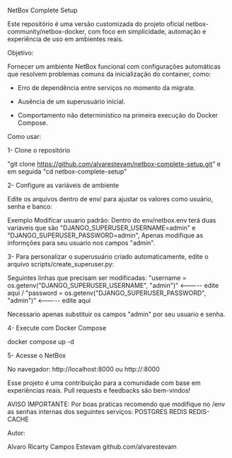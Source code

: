 NetBox Complete Setup

Este repositório é uma versão customizada do projeto oficial netbox-community/netbox-docker, com foco em simplicidade, automação e experiência de uso em ambientes reais.

Objetivo:

Fornecer um ambiente NetBox funcional com configurações automáticas que resolvem problemas comuns da inicialização do container, como:

- Erro de dependência entre serviços no momento da migrate.

- Ausência de um superusuário inicial.

- Comportamento não determinístico na primeira execução do Docker Compose.

Como usar:

1- Clone o repositório

"git clone https://github.com/alvarestevam/netbox-complete-setup.git" e em seguida
"cd netbox-complete-setup"

2- Configure as variáveis de ambiente

Edite os arquivos dentro de env/ para ajustar os valores como usuário, senha e banco:

Exemplo
Modificar usuario padrão:
Dentro do env/netbox.env terá duas variaveis que são "DJANGO_SUPERUSER_USERNAME=admin" e "DJANGO_SUPERUSER_PASSWORD=admin", Apenas modifique as informções para seu usuario nos campos "admin".

3- Para personalizar o superusuário criado automaticamente, edite o arquivo scripts/create_superuser.py:

Seguintes linhas que precisam ser modificadas:
"username = os.getenv("DJANGO_SUPERUSER_USERNAME", "admin")"  <----- edite aqui / "password = os.getenv("DJANGO_SUPERUSER_PASSWORD", "admin")"  <----- edite aqui

Necessario apenas substituir os campos "admin" por seu usuario e senha.

4- Execute com Docker Compose

docker compose up -d

5- Acesse o NetBox

No navegador: http://localhost:8000 ou http://<IP DO HOST>:8000

Esse projeto é uma contribuição para a comunidade com base em experiências reais. Pull requests e feedbacks são bem-vindos!

AVISO IMPORTANTE:
Por boas praticas recomendo que modifique no /env as senhas internas dos seguintes serviços:
POSTGRES
REDIS
REDIS-CACHE

Autor:

Alvaro Ricarty Campos Estevam
github.com/alvarestevam
